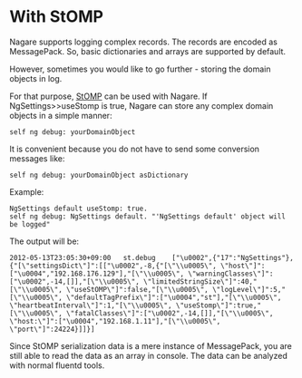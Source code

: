 # With StOMP

Nagare supports logging complex records. The records are encoded as MessagePack. So, basic dictionaries and arrays are supported by default.

However, sometimes you would like to go further - storing the domain objects in log.

For that purpose, [StOMP](http://stomp.smalltalk-users.jp) can be used with Nagare. If NgSettings>>useStomp is true,
Nagare can store any complex domain objects in a simple manner:

```
self ng debug: yourDomainObject
```

It is convenient because you do not have to send some conversion messages like:
```
self ng debug: yourDomainObject asDictionary
```

Example:
```
NgSettings default useStomp: true.
self ng debug: NgSettings default. "'NgSettings default' object will be logged"
```

The output will be:
```
2012-05-13T23:05:30+09:00	st.debug	["\u0002",{"17":"NgSettings"},{"[\"settingsDict\"]":[["\u0002",-8,{"[\"\\u0005\", \"host\"]":["\u0004","192.168.176.129"],"[\"\\u0005\", \"warningClasses\"]":["\u0002",-14,[]],"[\"\\u0005\", \"limitedStringSize\"]":40,"[\"\\u0005\", \"useStOMP\"]":false,"[\"\\u0005\", \"logLevel\"]":5,"[\"\\u0005\", \"defaultTagPrefix\"]":["\u0004","st"],"[\"\\u0005\", \"heartbeatInterval\"]":1,"[\"\\u0005\", \"useStomp\"]":true,"[\"\\u0005\", \"fatalClasses\"]":["\u0002",-14,[]],"[\"\\u0005\", \"host:\"]":["\u0004","192.168.1.11"],"[\"\\u0005\", \"port\"]":24224}]]}]
```

Since StOMP serialization data is a mere instance of MessagePack, you are still able to read the data as an array in console.
The data can be analyzed with normal fluentd tools.